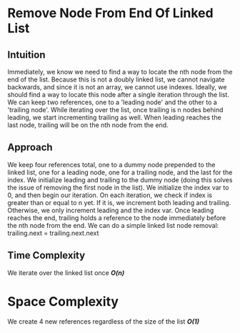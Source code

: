 # Remove Node From End Of Linked List
## Intuition
Immediately, we know we need to find a way to locate the nth node from the end
of the list. Because this is not a doubly linked list, we cannot navigate
backwards, and since it is not an array, we cannot use indexes. Ideally, we
should find a way to locate this node after a single iteration through the list.
  We can keep two references, one to a 'leading node' and the other to a
  'trailing node'. While iterating over the list, once trailing is n nodes
  behind leading, we start incrementing trailing as well. When leading reaches
  the last node, trailing will be on the nth node from the end.
## Approach
We keep four references total, one to a dummy node prepended to the linked list,
one for a leading node, one for a trailing node, and the last for the index. We
initialize leading and trailing to the dummy node (doing this solves the issue
of removing the first node in the list). We initialize the index var to 0, and
then begin our iteration. On each iteration, we check if index is greater than
or equal to n yet. If it is, we increment both leading and trailing. Otherwise,
we only increment leading and the index var. Once leading reaches the end,
trailing holds a reference to the node immediately before the nth node from the
end. We can do a simple linked list node removal:
    trailing.next = trailing.next.next
## Time Complexity
We iterate over the linked list once ***O(n)***
# Space Complexity
We create 4 new references regardless of the size of the list ***O(1)***
